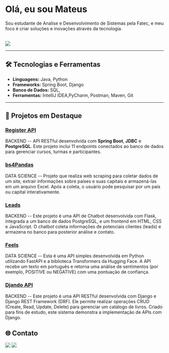 # Olá, eu sou Mateus

Sou estudante de Analise e Desenvolvimento de Sistemas pela Fatec, e meu foco é criar soluções e inovações através da tecnologia. 

<div style="display: inline_block"><br>
  <a href="https://skillicons.dev">
    <img src="https://skillicons.dev/icons?i=python,java,spring,postgres,git" />
  </a>
</div>

---

## 🛠 Tecnologias e Ferramentas
- **Linguagens:** Java, Python
- **Frameworks:** Spring Boot, Django
- **Banco de Dados:** SQL, 
- **Ferramentas:** IntelliJ IDEA,PyCharm, Postman, Maven, Git

---

## 🚀 Projetos em Destaque

### [Register API](https://github.com/MateusDBarros/Teste-Backend)
BACKEND -- API RESTful desenvolvida com **Spring Boot**, **JDBC** e **PostgreSQL**. Este projeto inclui 11 endpoints conectados ao banco de dados para gerenciar cursos, turmas e participantes.

### [bs4Pandas](https://github.com/MateusDBarros/bs4Pandas)
DATA SCIENCE -- Projeto que realiza web scraping para coletar dados de um site, extrair informações sobre países e suas capitais e armazená-las em um arquivo Excel. Após a coleta, o usuário pode pesquisar por um país ou capital interativamente.

### [Leads](https://github.com/MateusDBarros/Leads)
BACKEND -- Este projeto é uma API de Chatbot desenvolvida com Flask, integrada a um banco de dados PostgreSQL, e um frontend em HTML, CSS e JavaScript. O chatbot coleta informações de potenciais clientes (leads) e armazena no banco para posterior análise e contato.

### [Feels](https://github.com/MateusDBarros/Feels)
DATA SCIENCE -- Esta é uma API simples desenvolvida em Python utilizando FastAPI e a biblioteca Transformers da Hugging Face. A API recebe um texto em português e retorna uma análise de sentimentos (por exemplo, POSITIVE ou NEGATIVE) com uma pontuação de confiança.

### [Djando API]( https://github.com/MateusDBarros/Django)
BACKEND -- Este projeto é uma API RESTful desenvolvida com Django e Django REST Framework (DRF). Ele permite realizar operações CRUD (Create, Read, Update, Delete) para gerenciar um catálogo de livros. Criado para fins de estudo, este sistema demonstra a implementação de APIs com Django.

## 🌐 Contato

<a href="https://www.linkedin.com/in/mateus-barros13" target="_blank"><img src="https://img.shields.io/badge/-LinkedIn-%230077B5?style=for-the-badge&logo=linkedin&logoColor=white" target="_blank"></a>
<a href="mailto:mb685212@gmail.com"><img src="https://img.shields.io/badge/-Gmail-%23333?style=for-the-badge&logo=gmail&logoColor=white" target="_blank"></a>

